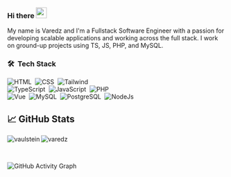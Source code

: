 ### Hi there <img src="https://media.giphy.com/media/hvRJCLFzcasrR4ia7z/giphy.gif" width="25px">

My name is Varedz and I'm a Fullstack Software Engineer with a passion for developing scalable applications and working across the full stack. I work on ground-up projects using TS, JS, PHP, and MySQL.

### 🛠 &nbsp;Tech Stack

![HTML](https://img.shields.io/badge/HTML-239120?style=for-the-badge&logo=html5&logoColor=white)&nbsp;
![CSS](https://img.shields.io/badge/CSS-239120?&style=for-the-badge&logo=css3&logoColor=white)&nbsp;
![Tailwind](https://img.shields.io/badge/Tailwind_CSS-38B2AC?style=for-the-badge&logo=tailwind-css&logoColor=white)
<br />
![TypeScript](https://img.shields.io/badge/TypeScript-007ACC?style=for-the-badge&logo=typescript&logoColor=white)&nbsp;
![JavaScript](https://img.shields.io/badge/JavaScript-F7DF1E?style=for-the-badge&logo=javascript&logoColor=black)&nbsp;
![PHP](https://img.shields.io/badge/PHP-777BB4?style=for-the-badge&logo=php&logoColor=white)&nbsp;
<br />
![Vue](https://img.shields.io/badge/Vue.js-35495E?style=for-the-badge&logo=vue.js&logoColor=4FC08D)&nbsp;
![MySQL](https://img.shields.io/badge/MySQL-00000F?style=for-the-badge&logo=mysql&logoColor=white)&nbsp;
![PostgreSQL](https://img.shields.io/badge/PostgreSQL-316192?style=for-the-badge&logo=postgresql&logoColor=white)&nbsp;
![NodeJs](https://img.shields.io/badge/Node.js-43853D?style=for-the-badge&logo=node.js&logoColor=white)&nbsp;
<br />

## &#x1f4c8; GitHub Stats

<p align="left"><img align="left" src="https://github-readme-stats.vercel.app/api?username=varedz&show_icons=true&locale=en&layout=compact&theme=radical&count_private=true" alt="vaulstein" /></p>

 
<p><img align="center" src="https://github-readme-streak-stats.herokuapp.com/?user=varedz&theme=radical" alt="varedz" /></p>
 
<br />
 
![GitHub Activity Graph](https://activity-graph.herokuapp.com/graph?username=varedz&bg_color=000000&color=4fff67&line=4fff67&point=ffffff&area=true&hide_border=true)  
